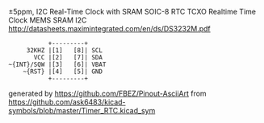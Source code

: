 ±5ppm, I2C Real-Time Clock with SRAM SOIC-8
RTC TCXO Realtime Time Clock MEMS SRAM I2C
http://datasheets.maximintegrated.com/en/ds/DS3232M.pdf


	           +---------+
	     32KHZ |[1]   [8]| SCL
	       VCC |[2]   [7]| SDA
	~{INT}/SQW |[3]   [6]| VBAT
	    ~{RST} |[4]   [5]| GND
	           +---------+


generated by https://github.com/FBEZ/Pinout-AsciiArt from https://github.com/ask6483/kicad-symbols/blob/master/Timer_RTC.kicad_sym